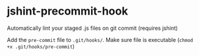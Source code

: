 jshint-precommit-hook
=====================

Automatically lint your staged .js files on git commit (requires jshint)

Add the `pre-commit` file to `.git/hooks/`. Make sure file is executable (`chmod +x .git/hooks/pre-commit`)
